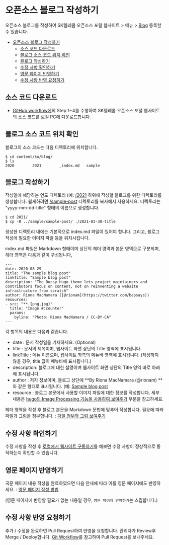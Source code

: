 # 오픈소스 블로그 작성하기

오픈소스 블로그를 작성하여 SK텔레콤 오픈소스 포털 웹사이트 > 메뉴 > [Blog](https://sktelecom.github.io/blog/) 등록할 수 있습니다. 

- [오픈소스 블로그 작성하기](#오픈소스-블로그-작성하기)
  - [소스 코드 다운로드](#소스-코드-다운로드)
  - [블로그 소스 코드 위치 확인](#블로그-소스-코드-위치-확인)
  - [블로그 작성하기](#블로그-작성하기)
  - [수정 사항 확인하기](#수정-사항-확인하기)
  - [영문 페이지 반영하기](#영문-페이지-반영하기)
  - [수정 사항 반영 요청하기](#수정-사항-반영-요청하기)

## 소스 코드 다운로드

* [GitHub workflow에](./github-workflow.md)의 Step 1~4를 수행하여 SK텔레콤 오픈소스 포털 웹사이트의 소스 코드를 로컬 PC에 다운로드합니다. 

## 블로그 소스 코드 위치 확인

블로그의 소스 코드는 다음 디렉토리에 위치합니다. 

```
$ cd content/ko/blog/
$ ls
2020		2021		_index.md	sample
```

## 블로그 작성하기

작성일에 해당하는 연도 디렉토리 (예: [/2021](../content/ko/blog/2021) 하위에 작성할 블로그를 위한 디렉토리를 생성합니다. 쉽게하려면 [/sample-post](../content/ko/blog/sample/sample-post) 디렉토리를 복사해서 사용하세요. 디렉토리는 "yyyy-mm-dd-title" 형태의 이름으로 생성합니다.

```
$ cd 2021/
$ cp -R ../sample/sample-post/ ./2021-03-30-title
```

생성한 디렉토리 내에는 기본적으로 index.md 파일이 있어야 합니다. 그리고, 블로그 작성에 필요한 이미지 파일 등을 위치시킵니다. 

index.md 파일은 Markdown 형태이며 상단의 헤더 영역과 본문 영역으로 구분되며, 헤더 영역은 다음과 같이 구성됩니다,

```
---
date: 2020-08-29
title: "The sample blog post"
linkTitle: "Sample blog post"
description: "The Docsy Hugo theme lets project maintainers and contributors focus on content, not on reinventing a website infrastructure from scratch"
author: Riona MacNamara ([@rionam](https://twitter.com/bepsays))
resources:
- src: "**.{png,jpg}"
  title: "Image #:counter"
  params:
    byline: "Photo: Riona MacNamara / CC-BY-CA"
---
```

각 항목의 내용은 다음과 같습니다.

* date : 문서 작성일을 기재하세요. (Optional)
* title : 문서의 제목이며, 웹사이트 화면 상단의 Title 영역에 표시됩니다.
* linkTitle : 메뉴 이름으며, 웹사이트 좌측의 메뉴바 영역에 표시됩니다. (작성하지 않을 경우, title 값이 메뉴바에 표시됩니다.)
* description: 블로그에 대한 설명이며 웹사이트 화면 상단의 Title 영역 바로 아래에 표시됩니다. 
* author : 저자 정보이며, 블로그 상단에 **By Riona MacNamara (@rionam) **와 같은 형태로 표시됩니다. (예: [Sample blog post](https://sktelecom.github.io/blog/sample/sample-post/)
* resource : 블로그 본문에서 사용할 이미지 파일에 대한 정보를 작성합니다. 세부 내용은 [hugo의 Image Processing 기능을 사용하여 보여주기](./attach-file-image.md#hugo의-image-processing-기능을-사용하여-보여주기) 부분을 참고하세요. 


헤더 영역을 작성 후 블로그 본문을 Markdown 문법에 맞추어 작성합니다. 필요에 따라 파일과 그림을 첨부합니다. : [파일 첨부와 그림 보여주기](./attach-file-image.md)

## 수정 사항 확인하기

수정 사항을 작성 후 [로컬에서 웹사이트 구동하기](./local-website-server.md)를 해보면 수정 사항이 정상적으로 동작하는지 확인할 수 있습니다. 

## 영문 페이지 반영하기

국문 페이지 내용 작성을 완료하였으면 다음 안내에 따라 이를 영문 페이지에도 반영하세요. : [영문 페이지 작성 방법](multi-language.md)

(영문 페이지에 반영할 필요가 없는 내용일 경우, `영문 페이지 반영하기`는 스킵합니다.)

## 수정 사항 반영 요청하기

추가 / 수정을 완료하면 Pull Request하여 반영을 요청합니다. 관리자가 Review후 Merge / Deploy합니다. [Git Workflow](./github-workflow.md)를 참고하여 Pull Request를 보내주세요. 
